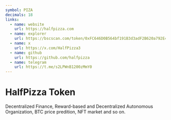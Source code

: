 ```yaml
---
symbol: PIZA
decimals: 18
links:
  - name: website
    url: https://halfpizza.com
  - name: explorer
    url: https://bscscan.com/token/0xFC646D0B564bf191B3d3adF2B620a792E485e6Da
  - name: x
    url: https://x.com/HalfPizza3
  - name: github
    url: https://github.com/halfpizza
  - name: telegram
    url: https://t.me/s2LPWnB1200zMmY0
---
```


# HalfPizza Token

Decentralized Finance, Reward-based and Decentralized Autonomous Organization, BTC price predition, NFT market and so on.
